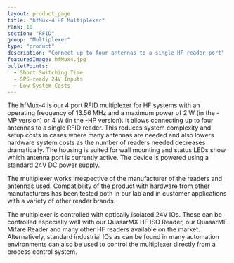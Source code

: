 ```yaml
---
layout: product_page
title: "hfMux-4 HF Multiplexer"
rank: 10
section: "RFID"
group: "Multiplexer"
type: "product"
description: "Connect up to four antennas to a single HF reader port"
featuredImage: hfMux4.jpg
bulletPoints:
  - Short Switching Time
  - SPS-ready 24V Inputs
  - Low System Costs
---
```

The hfMux-4 is our 4 port RFID multiplexer for HF systems with an operating frequency of 13.56 MHz and a maximum power of 2 W (in the -MP version) or 4 W (in the -HP version). It allows connecting up to four antennas to a single RFID reader. This reduces system complexity and setup costs in cases where many antennas are needed and also lowers hardware system costs as the number of readers needed decreases dramatically. The housing is suited for wall mounting and status LEDs show which antenna port is currently active. The device is powered using a standard 24V DC power supply.

The multiplexer works irrespective of the manufacturer of the readers and antennas used. Compatibility of the product with hardware from other manufacturers has been tested both in our lab and in customer applications with a variety of other reader brands.

The multiplexer is controlled with optically isolated 24V IOs. These can be controlled especially well with our QuasarMX HF ISO Reader, our QuasarMF Mifare Reader and many other HF readers available on the market. Alternatively, standard industrial IOs as can be found in many automation environments can also be used to control the multiplexer directly from a process control system.
